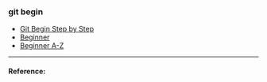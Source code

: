 ### git begin


* [Git Begin Step by Step](Begingit.md)
* [Beginner](Beginner.md)
* [Beginner A-Z](BeginnerA2Z.md)

----
#### Reference:
